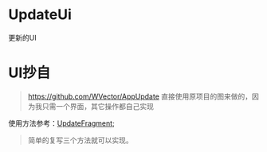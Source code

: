 # UpdateUi
更新的UI

# UI抄自
> https://github.com/WVector/AppUpdate
> 直接使用原项目的图来做的，因为我只需一个界面，其它操作都自己实现

使用方法参考：[UpdateFragment](https://github.com/xuanu/UpdateUi/blob/master/app/src/main/java/ui/zeffect/cn/updateui/UpdateFragment.java);
> 简单的复写三个方法就可以实现。
